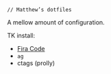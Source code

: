 `// Matthew’s dotfiles`

A mellow amount of configuration.

TK install:

- [Fira Code](https://github.c:om/tonsky/FiraCode)
- `ag`
- ctags (prolly)
